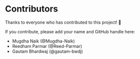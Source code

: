 # Contributors

Thanks to everyone who has contributed to this project! 🎉

If you contribute, please add your name and GitHub handle here:

- Mugdha Naik (@Mugdha-Naik)
- Reedham Parmar (@Reed-Parmar)
- Gautam Bhardwaj (@gautam-bwdj)